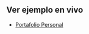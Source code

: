 ## Ver ejemplo en vivo

- [Portafolio Personal](https://ericveganoguera.github.io/mi-portfolio/PortafolioEricVega/)
